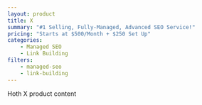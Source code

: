 ```yaml
---
layout: product
title: X
summary: "#1 Selling, Fully-Managed, Advanced SEO Service!"
pricing: "Starts at $500/Month + $250 Set Up"
categories: 
    - Managed SEO
    - Link Building
filters: 
    - managed-seo
    - link-building
---
```


Hoth X product content
